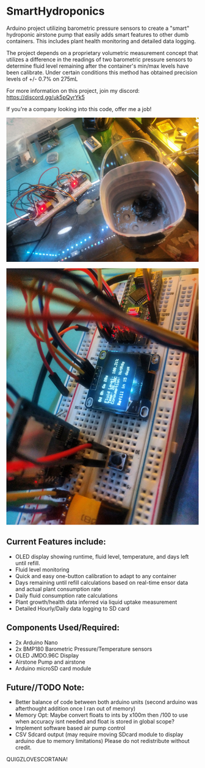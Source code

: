 # SmartHydroponics
Arduino project utilizing barometric pressure sensors to create a "smart" hydroponic airstone pump that easily adds smart features to other dumb containers. This includes plant health monitoring and detailed data logging. 

The project depends on a proprietary volumetric measurement concept that utilizes a difference in the readings of two barometric pressure sensors to determine fluid level remaining after the container's min/max levels have been calibrate.
Under certain conditions this method has obtained precision levels of +/- 0.7% on 275mL

For more information on this project, join my discord: https://discord.gg/uk5pQyrYk5

If you're a company looking into this code, offer me a job!

![Prototype Smart Hydroponics arduino nano unit](https://github.com/an0mali/SmartHydroponics/blob/main/SmartHPFull.jpg)

![Prototype Smart Hydroponics arduino nano unit](https://raw.githubusercontent.com/an0mali/SmartHydroponics/main/SmartHPclose.jpg)
## Current Features include:

- OLED display showing runtime, fluid level, temperature, and days left until refill.
- Fluid level monitoring
- Quick and easy one-button calibration to adapt to any container
- Days remaining until refill calculations based on real-time ensor data and actual plant consumption rate
- Daily fluid consumption rate calculations
- Plant growth/health data inferred via liquid uptake measurement
- Detailed Hourly/Daily data logging to SD card

## Components Used/Required:

- 2x Arduino Nano
- 2x BMP180 Barometric Pressure/Temperature sensors
- OLED JMDO.96C Display
- Airstone Pump and airstone
- Arduino microSD card module

## Future//TODO Note:
- Better balance of code between both arduino units (second arduino was afterthought addition once I ran out of memory)
- Memory Opt: Maybe convert floats to ints by x100m then /100 to use when accuracy isnt needed and float is stored in global scope?
- Implement software based air pump control
- CSV Sdcard output (may require moving SDcard module to display arduino due to memory limitations)
 Please do not redistribute without credit.

QUIGZLOVESCORTANA!